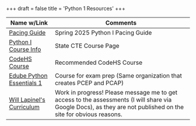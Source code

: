 +++
draft = false
title = 'Python 1 Resources'
+++

| Name w/Link | Comments |
|----------|----------|
| [Pacing Guide](https://docs.google.com/spreadsheets/d/1Y8eR2XDed5XgG8i3LMdKiUkLyJ7XOkaSRN8zjmSVEUw/copy) | Spring 2025 Python I Pacing Guide |
| [Python I Course Info](https://center.ncsu.edu/nccte-cms/course_info.php?course_id=1781&choice=course&cred_id=-1&cluster_id=-1&sel_type=C&sel_id=1781&choice=course&cred_id=-1&cluster_id=-1) | State CTE Course Page |
| [CodeHS Course](https://codehs.com/course/python-programming-1/overview) | Recommended CodeHS Course |
| [Edube Python Essentials 1](https://pythoninstitute.org/python-essentials-1) | Course for exam prep (Same organization that creates PCEP and PCAP) |
| [Will Lapinel's Curriculum](https://whlapinel.github.io/python/courses/courses.html) | Work in progress! Please message me to get access to the assessments (I will share via Google Docs), as they are not published on the site for obvious reasons. |

